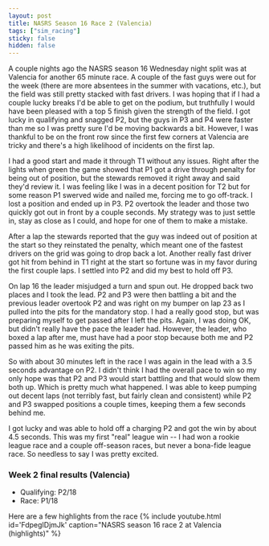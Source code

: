 ```yaml
---
layout: post
title: NASRS Season 16 Race 2 (Valencia)
tags: ["sim_racing"]
sticky: false
hidden: false
---
```


A couple nights ago the NASRS season 16 Wednesday night split was at Valencia for another 65 minute race.  A couple of the fast guys were out for the week (there are more absentees in the summer with vacations, etc.), but the field was still pretty stacked with fast drivers.  I was hoping that if I had a couple lucky breaks I'd be able to get on the podium, but truthfully I would have been pleased with a top 5 finish given the strength of the field.  I got lucky in qualifying and snagged P2, but the guys in P3 and P4 were faster than me so I was pretty sure I'd be moving backwards a bit.  However, I was thankful to be on the front row since the first few corners at Valencia are tricky and there's a high likelihood of incidents on the first lap.

I had a good start and made it through T1 without any issues.  Right after the lights when green the game showed that P1 got a drive through penalty for being out of position, but the stewards removed it right away and said they'd review it.  I was feeling like I was in a decent position for T2 but for some reason P1 swerved wide and nailed me, forcing me to go off-track.  I lost a position and ended up in P3.  P2 overtook the leader and those two quickly got out in front by a couple seconds.  My strategy was to just settle in, stay as close as I could, and hope for one of them to make a mistake.

After a lap the stewards reported that the guy was indeed out of position at the start so they reinstated the penalty, which meant one of the fastest drivers on the grid was going to drop back a lot.  Another really fast driver got hit from behind in T1 right at the start so fortune was in my favor during the first couple laps.  I settled into P2 and did my best to hold off P3.

On lap 16 the leader misjudged a turn and spun out.  He dropped back two places and I took the lead.  P2 and P3 were then battling a bit and the previous leader overtook P2 and was right on my bumper on lap 23 as I pulled into the pits for the mandatory stop.  I had a really good stop, but was preparing myself to get passed after I left the pits.  Again, I was doing OK, but didn't really have the pace the leader had.  However, the leader, who boxed a lap after me, must have had a poor stop because both me and P2 passed him as he was exiting the pits.

So with about 30 minutes left in the race I was again in the lead with a 3.5 seconds advantage on P2.  I didn't think I had the overall pace to win so my only hope was that P2 and P3 would start battling and that would slow them both up.  Which is pretty much what happened.  I was able to keep pumping out decent laps (not terribly fast, but fairly clean and consistent) while P2 and P3 swapped positions a couple times, keeping them a few seconds behind me.

I got lucky and was able to hold off a charging P2 and got the win by about 4.5 seconds.  This was my first "real" league win -- I had won a rookie league race and a couple off-season races, but never a bona-fide league race.  So needless to say I was pretty excited.


### Week 2 final results (Valencia)
- Qualifying: P2/18
- Race: P1/18

Here are a few highlights from the race
{% include youtube.html id='FdpegIDjmJk' caption="NASRS season 16 race 2 at Valencia (highlights)" %}